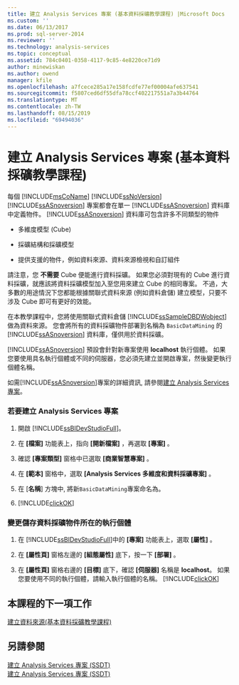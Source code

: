 ```yaml
---
title: 建立 Analysis Services 專案 (基本資料採礦教學課程) |Microsoft Docs
ms.custom: ''
ms.date: 06/13/2017
ms.prod: sql-server-2014
ms.reviewer: ''
ms.technology: analysis-services
ms.topic: conceptual
ms.assetid: 784c0401-0358-4117-9c85-4e8220ce71d9
author: minewiskan
ms.author: owend
manager: kfile
ms.openlocfilehash: a7fcece285a17e158fcdfe77ef00004afe637541
ms.sourcegitcommit: f5807ced6df55dfa78ccf402217551a7a3b44764
ms.translationtype: MT
ms.contentlocale: zh-TW
ms.lasthandoff: 08/15/2019
ms.locfileid: "69494036"
---
```

# <a name="creating-an-analysis-services-project-basic-data-mining-tutorial"></a>建立 Analysis Services 專案 (基本資料採礦教學課程)
  每個 [!INCLUDE[msCoName](../includes/msconame-md.md)] [!INCLUDE[ssNoVersion](../includes/ssnoversion-md.md)] [!INCLUDE[ssASnoversion](../includes/ssasnoversion-md.md)] 專案都會在單一 [!INCLUDE[ssASnoversion](../includes/ssasnoversion-md.md)] 資料庫中定義物件。 [!INCLUDE[ssASnoversion](../includes/ssasnoversion-md.md)] 資料庫可包含許多不同類型的物件  
  
-   多維度模型 (Cube)  
  
-   採礦結構和採礦模型  
  
-   提供支援的物件，例如資料來源、資料來源檢視和自訂組件  
  
 請注意，您 **不需要** Cube 便能進行資料採礦。 如果您必須對現有的 Cube 進行資料採礦，就應該將資料採礦模型加入至您用來建立 Cube 的相同專案。 不過，大多數的用途情況下您都能根據關聯式資料來源 (例如資料倉儲) 建立模型，只要不涉及 Cube 即可有更好的效能。  
  
 在本教學課程中，您將使用關聯式資料倉儲 [!INCLUDE[ssSampleDBDWobject](../includes/sssampledbdwobject-md.md)]做為資料來源。 您會將所有的資料採礦物件部署到名稱為 `BasicDataMining` 的 [!INCLUDE[ssASnoversion](../includes/ssasnoversion-md.md)] 資料庫，僅供用於資料採礦。  
  
 [!INCLUDE[ssASnoversion](../includes/ssasnoversion-md.md)] 預設會針對新專案使用 **localhost** 執行個體。 如果您要使用具名執行個體或不同的伺服器，您必須先建立並開啟專案，然後變更執行個體名稱。  
  
 如需[!INCLUDE[ssASnoversion](../includes/ssasnoversion-md.md)]專案的詳細資訊, 請參閱[建立 Analysis Services 專案](../analysis-services/lesson-1-1-creating-an-analysis-services-project.md)。  
  
### <a name="to-create-an-analysis-services-project"></a>若要建立 Analysis Services 專案  
  
1.  開啟 [!INCLUDE[ssBIDevStudioFull](../includes/ssbidevstudiofull-md.md)]。  
  
2.  在 **[檔案]** 功能表上，指向 **[開新檔案]** ，再選取 **[專案]** 。  
  
3.  確認 **[專案類型]** 窗格中已選取 **[商業智慧專案]** 。  
  
4.  在 **[範本]** 窗格中，選取 **[Analysis Services 多維度和資料採礦專案]** 。  
  
5.  在 [**名稱**] 方塊中, 將新`BasicDataMining`專案命名為。  
  
6.  [!INCLUDE[clickOK](../includes/clickok-md.md)]  
  
### <a name="to-change-the-instance-where-data-mining-objects-are-stored"></a>變更儲存資料採礦物件所在的執行個體  
  
1.  在 [!INCLUDE[ssBIDevStudioFull](../includes/ssbidevstudiofull-md.md)]中的 **[專案]** 功能表上，選取 **[屬性]** 。  
  
2.  在 **[屬性頁]** 窗格左邊的 **[組態屬性]** 底下，按一下 **[部署]** 。  
  
3.  在 **[屬性頁]** 窗格右邊的 **[目標]** 底下，確認 **[伺服器]** 名稱是 **localhost**。 如果您要使用不同的執行個體，請輸入執行個體的名稱。 [!INCLUDE[clickOK](../includes/clickok-md.md)]  
  
## <a name="next-task-in-lesson"></a>本課程的下一項工作  
 [建立資料來源&#40;基本資料採礦教學課程&#41;](../../2014/tutorials/creating-a-data-source-basic-data-mining-tutorial.md)  
  
## <a name="see-also"></a>另請參閱  
 [建立 Analysis Services 專案 &#40;SSDT&#41;](https://docs.microsoft.com/analysis-services/multidimensional-models/build-analysis-services-projects-ssdt)   
 [建立 Analysis Services 專案 &#40;SSDT&#41;](https://docs.microsoft.com/analysis-services/multidimensional-models/create-an-analysis-services-project-ssdt)  
  
  
